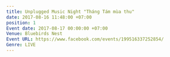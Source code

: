 ```yaml
---
title: Unplugged Music Night "Tháng Tám mùa thu"
date: 2017-08-16 11:48:00 +07:00
position: 1
Event date: 2017-08-17 00:00:00 +07:00
Venue: Bluebirds Nest
Event URL: https://www.facebook.com/events/199516337252854/
Genre: LIVE
---
```


